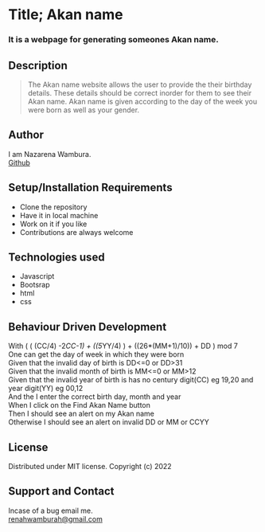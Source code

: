 # Title; Akan name
### It is a webpage for generating someones Akan name.

## Description
> The Akan name website allows the user to provide the their birthday details. These details should be correct inorder for them to see their Akan name. Akan name is given according to the day of the week you were born as well as your gender.

## Author
I am Nazarena Wambura.</br>
[Github](https://github.com/nazarena254)

## Setup/Installation Requirements
* Clone the repository 
* Have it in local machine 
* Work on it if you like 
* Contributions are always welcome

## Technologies used
* Javascript
* Bootsrap
* html
* css

## Behaviour Driven Development
With ( ( (CC/4) -2*CC-1) + ((5*YY/4) ) + ((26*(MM+1)/10)) + DD ) mod 7</br>
One can get the day of week in which they were born</br>
Given that the invalid day of birth is DD<=0 or DD>31</br>
Given that the invalid month of birth is MM<=0 or MM>12</br>
Given that the invalid year of birth is has no century digit(CC) eg 19,20 and year digit(YY) eg 00,12</br>
And the I enter the correct birth day, month and year</br>
When I click on the Find Akan Name button</br>
Then I should see an alert on my Akan name</br>
Otherwise I should see an alert on invalid DD or MM or CCYY</br>


## License
Distributed under MIT license.
Copyright (c) 2022

## Support and Contact
Incase of a bug email me.</br>
<renahwamburah@gmail.com>
